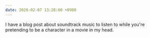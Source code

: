```yaml
---
date: 2020-02-07 13:28:00 +0900
---
```

I have a blog post about soundtrack music to listen to while you're pretending to be a character in a movie in my head.
